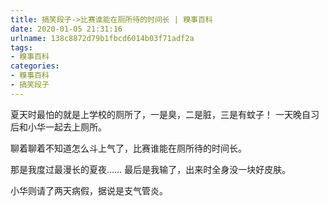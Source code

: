 ```yaml
---
title: 搞笑段子->比赛谁能在厕所待的时间长 | 糗事百科
date: 2020-01-05 21:31:16
urlname: 138c8872d79b1fbcd6014b03f71adf2a
tags: 
- 糗事百科
categories:
- 糗事百科
- 搞笑段子
---
```

夏天时最怕的就是上学校的厕所了，一是臭，二是脏，三是有蚊子！  一天晚自习后和小华一起去上厕所。

聊着聊着不知道怎么斗上气了，比赛谁能在厕所待的时间长。

那是我度过最漫长的夏夜……  最后是我输了，出来时全身没一块好皮肤。

小华则请了两天病假，据说是支气管炎。


